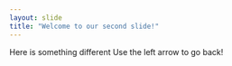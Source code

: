 ```yaml
---
layout: slide
title: "Welcome to our second slide!"
---
```

Here is something different
Use the left arrow to go back!
